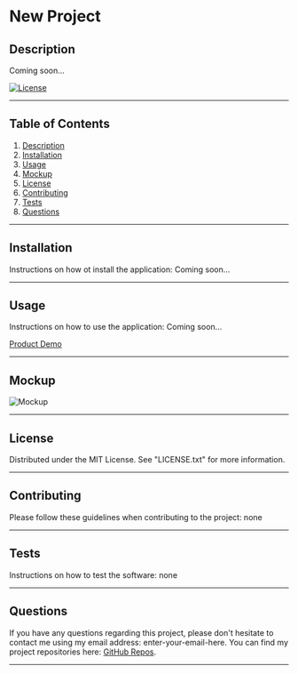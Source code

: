 
# New Project

## Description

Coming soon...

<!-- License Badge -->
[![License][license-shield]][license-url]

---

## Table of Contents

  <ol>
    <li>
      <a href="#description">Description</a>
    </li>
    <li>
      <a href="#installation">Installation</a>
    </li>
    <li>
        <a href="#usage">Usage</a>
    </li>
    <li>
      <a href="#mockup">Mockup</a>
    </li>
    <li>
        <a href="#license">License</a>
    </li>
    <li>
        <a href="#contributing">Contributing</a>
    </li>
    <li>
        <a href="#tests">Tests</a>
    </li>
    <li>
        <a href="#questions">Questions</a>
    </li>
  </ol>

---

## Installation

Instructions on how ot install the application: Coming soon...

---

## Usage

Instructions on how to use the application: Coming soon...

[Product Demo](https://example.com)

---
## Mockup

![Mockup](enter-path-to-files-here)

---

## License

Distributed under the MIT License. See "LICENSE.txt" for more information.

---

## Contributing

Please follow these guidelines when contributing to the project: none

---

## Tests

Instructions on how to test the software: none

---

## Questions

If you have any questions regarding this project, please don't hesitate to contact me using my email address: enter-your-email-here. You can find my project repositories here: [GitHub Repos](https://github.com/enter-your-github-name-here?tab=repositories).

---

<!-- License and Demos -->
[license-shield]: https://img.shields.io/github/license/enter-your-github-name-here/readme-generator?style=for-the-badge
[license-url]: https://github.com/enter-your-github-name-here/enter-your-project-repo-name-here/blob/main/LICENSE
[product-demo]: https://example.com
